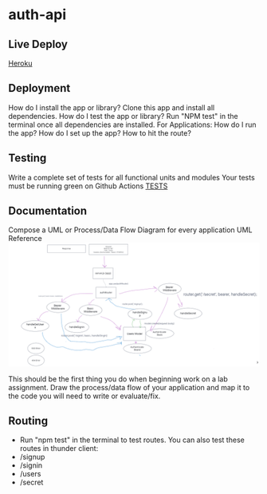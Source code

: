 # auth-api

## Live Deploy

[Heroku](https://auth-api-m11gz.herokuapp.com/)

## Deployment

How do I install the app or library?
Clone this app and install all dependencies.
How do I test the app or library?
Run "NPM test" in the terminal once all dependencies are installed.
For Applications:
How do I run the app?
How do I set up the app?
How to hit the route?

## Testing

Write a complete set of tests for all functional units and modules
Your tests must be running green on Github Actions
[TESTS](./__tests__)

## Documentation

Compose a UML or Process/Data Flow Diagram for every application
UML Reference
![UML](img/Lab08-UML.png)

This should be the first thing you do when beginning work on a lab assignment.
Draw the process/data flow of your application and map it to the code you will need to write or evaluate/fix.

## Routing

- Run "npm test" in the terminal to test routes.
You can also test these routes in thunder client:
- /signup
- /signin
- /users
- /secret
